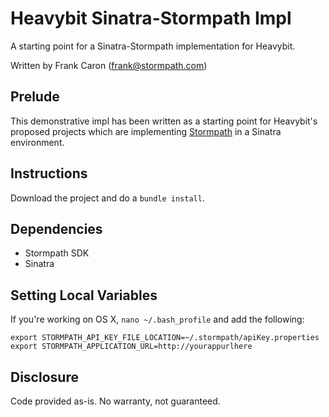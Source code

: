 Heavybit Sinatra-Stormpath Impl
===============================

A starting point for a Sinatra-Stormpath implementation for Heavybit.

Written by Frank Caron (frank@stormpath.com)


## Prelude

This demonstrative impl has been written as a starting point for Heavybit's proposed projects which are implementing  [Stormpath](http://www.stormpath.com) in a Sinatra environment.

## Instructions

Download the project and do a `bundle install`. 

## Dependencies

* Stormpath SDK
* Sinatra

## Setting Local Variables

If you're working on OS X, `nano ~/.bash_profile` and add the following:

	export STORMPATH_API_KEY_FILE_LOCATION=~/.stormpath/apiKey.properties
	export STORMPATH_APPLICATION_URL=http://yourappurlhere

## Disclosure

Code provided as-is. No warranty, not guaranteed.